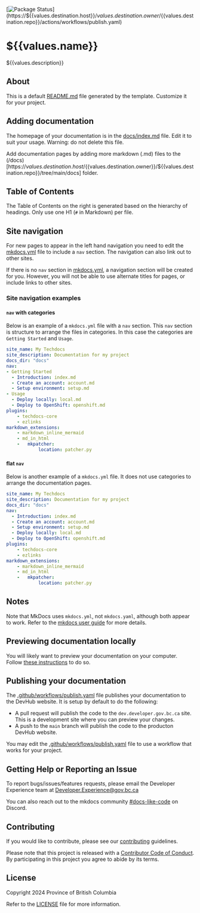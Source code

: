 [![Package Status](https://${{values.destination.host}}/${{values.destination.owner}}/${{values.destination.repo}}/actions/workflows/publish.yaml/badge.svg)](https://${{values.destination.host}}/${{values.destination.owner}}/${{values.destination.repo}}/actions/workflows/publish.yaml)


# ${{values.name}}

${{values.description}}

## About

This is a default [README.md](README.md) file generated by the template. Customize it for your project.


## Adding documentation

The homepage of your documentation is in the [docs/index.md](docs/index.md) file. Edit it to suit your usage. Warning: do not delete this file. 

Add documentation pages by  adding more markdown (.md) files to the (/docs)[https://${{values.destination.host}}/${{values.destination.owner}}/${{values.destination.repo}}/tree/main/docs] folder.

## Table of Contents

The Table of Contents on the right is generated based on the hierarchy
of headings. Only use one H1 (`#` in Markdown) per file.

## Site navigation

For new pages to appear in the left hand navigation you need to edit the [mkdocs.yml](mkdocs.yml) file
to include a `nav` section.  The navigation can also link out to other sites.

If there is no `nav` section in [mkdocs.yml](mkdocs.yml), a navigation section
will be created for you. However, you will not be able to use alternate titles for
pages, or include links to other sites.

### Site navigation examples

#### `nav` with categories

Below is an example of a `mkdocs.yml` file with a `nav` section. This `nav` section is structure to arrange the files in categories. In this case the categories are `Getting Started` and `Usage`.

```yaml
site_name: My Techdocs
site_description: Documentation for my project
docs_dir: "docs"
nav:
- Getting Started
  - Introduction: index.md
  - Create an account: account.md
  - Setup environment: setup.md
- Usage
  - Deploy locally: local.md 
  - Deploy to OpenShift: openshift.md
plugins:
    - techdocs-core
    - ezlinks
markdown_extensions:
    - markdown_inline_mermaid
    - md_in_html
    -   mkpatcher:
            location: patcher.py
```

#### flat `nav`

Below is another example of a `mkdocs.yml` file. It does not use categories to arrange the documentation pages.

```yaml
site_name: My Techdocs
site_description: Documentation for my project
docs_dir: "docs"
nav:
  - Introduction: index.md
  - Create an account: account.md
  - Setup environment: setup.md
  - Deploy locally: local.md 
  - Deploy to OpenShift: openshift.md
plugins:
    - techdocs-core
    - ezlinks
markdown_extensions:
    - markdown_inline_mermaid
    - md_in_html
    -   mkpatcher:
            location: patcher.py
```

## Notes

Note that MkDocs uses `mkdocs.yml`, not `mkdocs.yaml`, although both appear to work.
Refer to the [mkdocs user guide](https://www.mkdocs.org/user-guide/configuration/) for more details.

## Previewing documentation locally

You will likely want to preview your documentation on your computer. Follow [these instructions](https://github.com/bcgov/devhub-techdocs-publish/blob/main/docs/index.md#how-to-use-the-docker-image-to-preview-content-locally) to do so.

## Publishing your documentation

The [.github/workflows/publish.yaml](.github/workflows/publish.yaml) file publishes your documentation to the DevHub website.  It is setup by default to do the following:

* A pull request will publish the code to the `dev.developer.gov.bc.ca` site. This is a development site where you can preview your changes.
* A push to the `main` branch will publish the code to the producton DevHub website. 

You may edit the [.github/workflows/publish.yaml](.github/workflows/publish.yaml) file to use a workflow that works for your project.


## Getting Help or Reporting an Issue

To report bugs/issues/features requests, please email the Developer Experience team at [Developer.Experience@gov.bc.ca](mailto:Developer.Experience@gov.bc.ca)

You can also reach out to the mkdocs community [#docs-like-code](https://discord.com/channels/687207715902193673/714754240933003266) on Discord.


## Contributing
If you would like to contribute, please see our [contributing](CONTRIBUTING.md) guidelines.

Please note that this project is released with a [Contributor Code of Conduct](CODE-OF-CONDUCT.md). By participating in this project you agree to abide by its terms.

## License

Copyright 2024 Province of British Columbia

Refer to the [LICENSE](LICENSE.md) file for more information.

